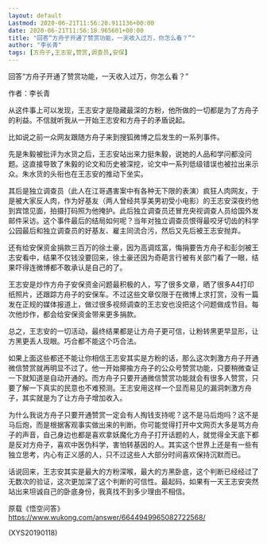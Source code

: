 ```yaml
---
layout: default
Lastmod: 2020-06-21T11:56:20.911136+00:00
date: 2020-06-21T11:56:18.965601+00:00
title: "回答“方舟子开通了赞赏功能，一天收入过万，你怎么看？”"
author: "李长青"
tags: [方舟子,王志安,赞赏,调查员,安保]
---
```


回答“方舟子开通了赞赏功能，一天收入过万，你怎么看？”

作者：李长青

从这件事上可以发现，王志安才是隐藏最深的方粉，他所做的一切都是为了方舟子的利益。不信就听我从一开始王志安和方舟子的矛盾说起。

比如说之前一众网友跟随方舟子来到搜狐微博之后发生的一系列事件。

先是朱毅被批评为水货之后，王志安站出来力挺朱毅，说她的人品和学问都没问题。这直接导致了朱毅的论文和历史被深挖，论文中一系列低级错误也被拉出来示众。朱水货的头衔也在王志安的推动下坐实。

其后是独立调查员（此人在江哥遇害案中有各种无下限的表演）疯狂人肉网友，于是被大家反人肉，作为好基友（两人曾经共享美男初受小电影）的王志安深夜约他到宾馆见面，拍摄打码照为他掩护。此后独立调查员还冒充央视调查人员给国外发邮件采访。这个事件最后的结局如何呢？当年对独立调查员恨得最咬牙切齿的科学公园最后和独立调查员的好基友、雇主同流合污，然后又先后被王志安抛弃。

还有给安保资金捐款三百万的徐土豪，因为高调炫富，悔捐要告方舟子和彭剑被王志安看中，结果不仅钱没要回来，徐土豪还因为奇葩言行被有关部门看了一眼，结果吓得连微博都不敢承认是自己的了。

王志安是炒作方舟子安保资金问题最积极的人，写了很多文章，晒了很多A4打印纸照片，还跟踪方舟子的安保车。不过这些文章仅限于在微博上求打赏，没有一篇发在正规的媒体报道上，做过很多视频调查的王志安也没把这个问题做成节目。每次他炒作，都会给安保资金带来更多捐款。

总之，王志安的一切活动，最终结果都是让方舟子更可信，让粉转黑更早显形，让方黑更丢人现眼。巧合都不能这个巧合法。

如果上面这些都还不能让你相信王志安其实是方粉的话，那么这次刺激方舟子开通微信赞赏就再明显不过了。他一开始揶揄方舟子的公众号赞赏功能，只要稍微查证一下就知道是自动开通的。而方舟子只要开通微信赞赏功能就会有很多人赞赏，只要了解一下真实的民意也不难预测。王志安用这样一个显而易见的漏洞刺激方舟子，其实就是为了让方舟子增加收入。

为什么我说方舟子只要开通赞赏一定会有人掏钱支持呢？这不是马后炮吗？这不是马后炮，而是根据客观事实做出来的判断。你可能觉得打开中文网页大多是骂方舟子的声音，自己身边也都是喜欢拿妖魔化方舟子打开话题的人，就觉得全天底下都是反对方舟子，喜欢中医伪科学，害怕转基因的人。其实这个世界上还是有一些有独立思考，内心有正义感的人，只不过这些人大部分时间喜欢保持沉默而已。

话说回来，王志安其实是最大的方粉深喉，最大的方黑卧底，这个判断已经经过了无数次的验证，这次更加深了这个判断的可信性。最起码，如果有一天王志安突然站出来坦诚自己的卧底身份，我真找不到多少理由不相信。

原载《悟空问答》　　https://www.wukong.com/answer/6644949965082722568/

(XYS20190118)

